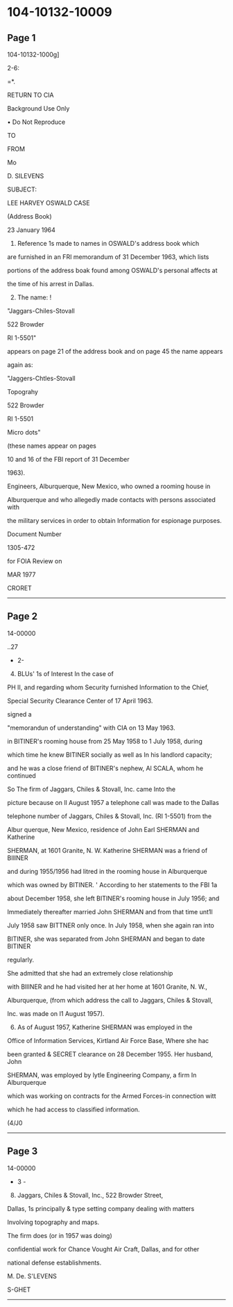 # 104-10132-10009

## Page 1

104-10132-1000g]

2-6:

=*.

RETURN TO CIA

Background Use Only

• Do Not Reproduce

TO

FROM

Mo

D. SILEVENS

SUBJECT:

LEE HARVEY OSWALD CASE

(Address Book)

23 January 1964

1. Reference 1s made to names in OSWALD's address book which

are furnished in an FRI memorandum of 31 December 1963, which lists

portions of the address boak found among OSWALD's personal affects at

the time of his arrest in Dallas.

2. The name: !

"Jaggars-Chiles-Stovall

522 Browder

RI 1-5501"

appears on page 21 of the address book and on page 45 the name appears

again as:

"Jaggers-Chtles-Stovall

Topograhy

522 Browder

RI 1-5501

Micro dots"

(these names appear on pages

10 and 16 of the FBI report of 31 December

1963).

Engineers, Alburquerque, New Mexico, who owned a rooming house in

Alburquerque and who allegedly made contacts with persons associated with

the military services in order to obtain Information for espionage purposes.

Document Number

1305-472

for FOlA Review on

MAR 1977

CRORET

---

## Page 2

14-00000

..27

- 2-

4. BLUs' 1s of Interest In the case of

PH II, and regarding whom Security furnished Information to the Chief,

Special Security Clearance Center of 17 April 1963.

signed a

"memorandun of understanding" with CIA on 13 May 1963.

in BITINER's rooming house from 25 May 1958 to 1 July 1958, during

which time he knew BITINER socially as well as In his landlord capacity;

and he was a close friend of BITINER's nephew, Al SCALA, whom he continued

So The firm of Jaggars, Chiles & Stovall, Inc. came Into the

picture because on ll August 1957 a telephone call was made to the Dallas

telephone number of Jaggars, Chiles & Stovall, Inc. (RI 1-5501) from the

Albur querque, New Mexico, residence of John Earl SHERMAN and Katherine

SHERMAN, at 1601 Granite, N. W. Katherine SHERMAN was a friend of BIlINER

and during 1955/1956 had litred in the rooming house in Alburquerque

which was owned by BITINER. ' According to her statements to the FBI 1a

about December 1958, she left BITINER's rooming house in July 1956; and

Immediately thereafter married John SHERMAN and from that time unt1l

July 1958 saw BITTNER only once. In July 1958, when she again ran into

BITINER, she was separated from John SHERMAN and began to date BITINER

regularly.

She admitted that she had an extremely close relationship

with BIlINER and he had visited her at her home at 1601 Granite, N. W.,

Alburquerque, (from which address the call to Jaggars, Chiles & Stovall,

Inc. was made on I1 August 1957).

6. As of August 1957, Katherine SHERMAN was employed in the

Office of Information Services, Kirtland Air Force Base, Where she hac

been granted & SECRET clearance on 28 December 1955. Her husband, John

SHERMAN, was employed by lytle Engineering Company, a firm In Alburquerque

which was working on contracts for the Armed Forces-in connection witt

which he had access to classified information.

(4/J0

---

## Page 3

14-00000

- 3 -

8. Jaggars, Chiles & Stovall, Inc., 522 Browder Street,

Dallas, 1s principally & type setting company dealing with matters

Involving topography and maps.

The firm does (or in 1957 was doing)

confidential work for Chance Vought Air Craft, Dallas, and for other

national defense establishments.

M. De. S'LEVENS

S-GHET

---

